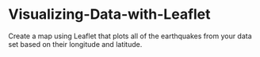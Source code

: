 # Visualizing-Data-with-Leaflet

Create a map using Leaflet that plots all of the earthquakes from your data set based on their longitude and latitude.
